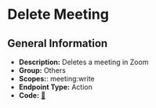 # Delete Meeting

## General Information

- **Description:** Deletes a meeting in Zoom
- **Group:** Others
- **Scopes:**: meeting:write
- **Endpoint Type:** Action
- **Code:** [🔗](https://github.com/NangoHQ/integration-templates/tree/main/integrations/zoom/actions/delete-meeting.ts)
